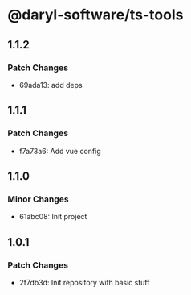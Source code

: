 # @daryl-software/ts-tools

## 1.1.2

### Patch Changes

- 69ada13: add deps

## 1.1.1

### Patch Changes

- f7a73a6: Add vue config

## 1.1.0

### Minor Changes

- 61abc08: Init project

## 1.0.1

### Patch Changes

- 2f7db3d: Init repository with basic stuff

